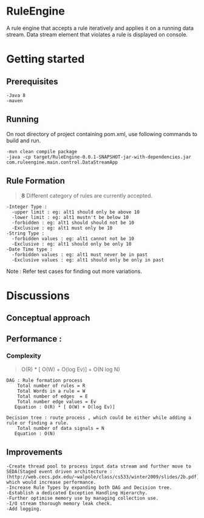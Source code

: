 # RuleEngine
A rule engine that accepts a rule iteratively and applies it on a running data stream.
Data stream element that violates a rule is displayed on console.

# Getting started
## Prerequisites

    -Java 8
    -maven

## Running
On root directory of project containing pom.xml, use following commands to build and run.
    
    -mvn clean compile package
    -java -cp target/RuleEngine-0.0.1-SNAPSHOT-jar-with-dependencies.jar com.ruleengine.main.control.DataStreamApp


## Rule Formation 
> **8** Different category of rules are currently accepted.
       
    -Integer Type :
      -upper limit : eg: alt1 should only be above 10
      -lower limit : eg: alt1 mustn't be below 10
      -forbidden : eg: alt1 should should not be 10
      -Exclusive : eg: alt1 must only be 10
    -String Type :
      -forbidden values : eg: alt1 cannot not be 10
      -Exclusive : eg: alt1 should only be only 10
    -Date Time type :
      -forbidden values : eg: alt1 must never be in past
      -Exclusive values : eg: alt1 should only be only in past
 Note : Refer test cases for finding out more variations.


# Discussions

## Conceptual approach




## Performance : 
### Complexity

> O(R) * [ O(W) + O(log Ev)] + O(N log N)

    DAG : Rule formation process
        Total number of rules = R
        Total Words in a rule = W
        Total number of edges  = E
        Total number edge values = Ev
       Equation : O(R) * [ O(W) + O(log Ev)]
    
    Decision tree : route process , which could be either while adding a rule or finding a rule.
        Total number of data signals = N
       Equation : O(N)

## Improvements
    -Create thread pool to process input data stream and further move to SEDA(Staged event driven architecture : 
    (http://web.cecs.pdx.edu/~walpole/class/cs533/winter2009/slides/2b.pdf) which would increase performance.
    -Increase Rule Types by expanding both DAG and Decision tree.
    -Establish a dedicated Exception Handling Hierarchy.
    -Further optimise memory use by managing collection use.
    -I/O stream thorough memory leak check.
    -Add logging.
